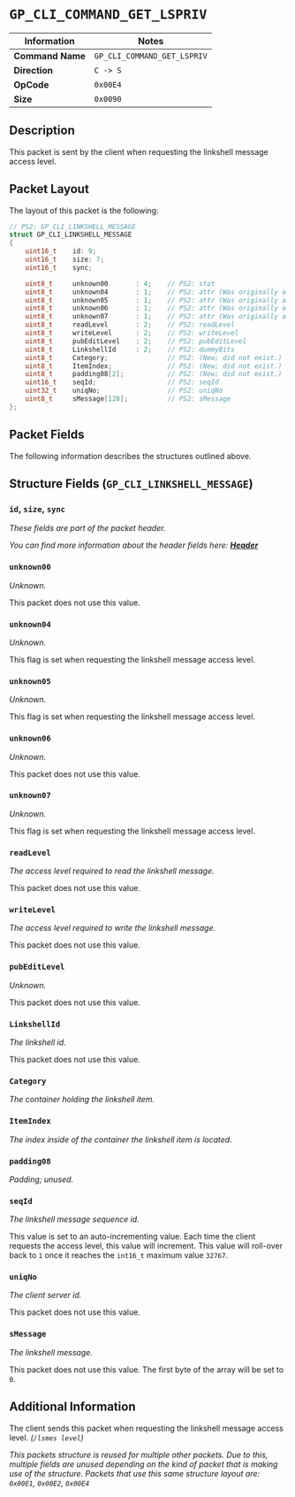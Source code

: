 # `GP_CLI_COMMAND_GET_LSPRIV`

| Information               | Notes |
|---                        |---    |
| **Command Name**          | `GP_CLI_COMMAND_GET_LSPRIV` |
| **Direction**             | `C -> S` |
| **OpCode**                | `0x00E4` |
| **Size**                  | `0x0090` |

## Description

This packet is sent by the client when requesting the linkshell message access level.

## Packet Layout

The layout of this packet is the following:

```cpp
// PS2: GP_CLI_LINKSHELL_MESSAGE
struct GP_CLI_LINKSHELL_MESSAGE
{
    uint16_t    id: 9;
    uint16_t    size: 7;
    uint16_t    sync;

    uint8_t     unknown00       : 4;    // PS2: stat
    uint8_t     unknown04       : 1;    // PS2: attr (Was originally a single 4 bit value.)
    uint8_t     unknown05       : 1;    // PS2: attr (Was originally a single 4 bit value.)
    uint8_t     unknown06       : 1;    // PS2: attr (Was originally a single 4 bit value.)
    uint8_t     unknown07       : 1;    // PS2: attr (Was originally a single 4 bit value.)
    uint8_t     readLevel       : 2;    // PS2: readLevel
    uint8_t     writeLevel      : 2;    // PS2: writeLevel
    uint8_t     pubEditLevel    : 2;    // PS2: pubEditLevel
    uint8_t     LinkshellId     : 2;    // PS2: dummyBits
    uint8_t     Category;               // PS2: (New; did not exist.)
    uint8_t     ItemIndex;              // PS2: (New; did not exist.)
    uint8_t     padding08[2];           // PS2: (New; did not exist.)
    uint16_t    seqId;                  // PS2: seqId
    uint32_t    uniqNo;                 // PS2: uniqNo
    uint8_t     sMessage[128];          // PS2: sMessage
};
```

## Packet Fields

The following information describes the structures outlined above.

## Structure Fields (`GP_CLI_LINKSHELL_MESSAGE`)

### `id`, `size`, `sync`

_These fields are part of the packet header._

_You can find more information about the header fields here: [**Header**](/world/HEADER.md)_

### `unknown00`

_Unknown._

This packet does not use this value.

### `unknown04`

_Unknown._

This flag is set when requesting the linkshell message access level.

### `unknown05`

_Unknown._

This flag is set when requesting the linkshell message access level.

### `unknown06`

_Unknown._

This packet does not use this value.

### `unknown07`

_Unknown._

This flag is set when requesting the linkshell message access level.

### `readLevel`

_The access level required to read the linkshell message._

This packet does not use this value.

### `writeLevel`

_The access level required to write the linkshell message._

This packet does not use this value.

### `pubEditLevel`

_Unknown._

This packet does not use this value.

### `LinkshellId`

_The linkshell id._

This packet does not use this value.

### `Category`

_The container holding the linkshell item._

### `ItemIndex`

_The index inside of the container the linkshell item is located._

### `padding08`

_Padding; unused._

### `seqId`

_The linkshell message sequence id._

This value is set to an auto-incrementing value. Each time the client requests the access level, this value will increment. This value will roll-over back to `1` once it reaches the `int16_t` maximum value `32767`.

### `uniqNo`

_The client server id._

This packet does not use this value.

### `sMessage`

_The linkshell message._

This packet does not use this value. The first byte of the array will be set to `0`.

## Additional Information

The client sends this packet when requesting the linkshell message access level. _(`/lsmes level`)_

_This packets structure is reused for multiple other packets. Due to this, multiple fields are unused depending on the kind of packet that is making use of the structure. Packets that use this same structure layout are: `0x00E1`, `0x00E2`, `0x00E4`_
